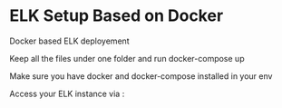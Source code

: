 # ELK Setup Based on Docker
Docker based ELK deployement

Keep all the files under one folder and run docker-compose up

Make sure you have docker and docker-compose installed in your env

Access your ELK instance via : 
